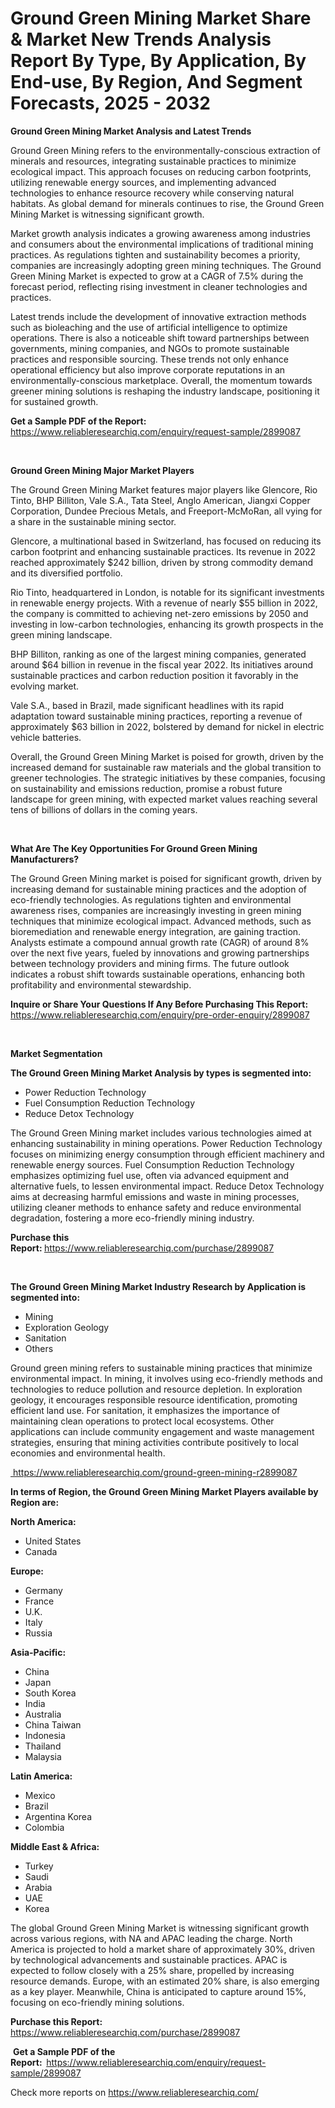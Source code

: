 <p><h1>Ground Green Mining Market Share & Market New Trends Analysis Report By Type, By Application, By End-use, By Region, And Segment Forecasts, 2025 - 2032</h1></p><p><strong>Ground Green Mining Market Analysis and Latest Trends</strong></p>
<p><p>Ground Green Mining refers to the environmentally-conscious extraction of minerals and resources, integrating sustainable practices to minimize ecological impact. This approach focuses on reducing carbon footprints, utilizing renewable energy sources, and implementing advanced technologies to enhance resource recovery while conserving natural habitats. As global demand for minerals continues to rise, the Ground Green Mining Market is witnessing significant growth.</p><p>Market growth analysis indicates a growing awareness among industries and consumers about the environmental implications of traditional mining practices. As regulations tighten and sustainability becomes a priority, companies are increasingly adopting green mining techniques. The Ground Green Mining Market is expected to grow at a CAGR of 7.5% during the forecast period, reflecting rising investment in cleaner technologies and practices.</p><p>Latest trends include the development of innovative extraction methods such as bioleaching and the use of artificial intelligence to optimize operations. There is also a noticeable shift toward partnerships between governments, mining companies, and NGOs to promote sustainable practices and responsible sourcing. These trends not only enhance operational efficiency but also improve corporate reputations in an environmentally-conscious marketplace. Overall, the momentum towards greener mining solutions is reshaping the industry landscape, positioning it for sustained growth.</p></p>
<p><strong>Get a Sample PDF of the Report:&nbsp;</strong> <a href="https://www.reliableresearchiq.com/enquiry/request-sample/2899087?utm_campaign=2760&utm_medium=2&utm_source=Github&utm_content=ia&utm_term=15032025&utm_id=ground-green-mining">https://www.reliableresearchiq.com/enquiry/request-sample/2899087</a></p>
<p>&nbsp;</p>
<p><strong>Ground Green Mining Major Market Players</strong></p>
<p><p>The Ground Green Mining Market features major players like Glencore, Rio Tinto, BHP Billiton, Vale S.A., Tata Steel, Anglo American, Jiangxi Copper Corporation, Dundee Precious Metals, and Freeport-McMoRan, all vying for a share in the sustainable mining sector.</p><p>Glencore, a multinational based in Switzerland, has focused on reducing its carbon footprint and enhancing sustainable practices. Its revenue in 2022 reached approximately $242 billion, driven by strong commodity demand and its diversified portfolio.</p><p>Rio Tinto, headquartered in London, is notable for its significant investments in renewable energy projects. With a revenue of nearly $55 billion in 2022, the company is committed to achieving net-zero emissions by 2050 and investing in low-carbon technologies, enhancing its growth prospects in the green mining landscape.</p><p>BHP Billiton, ranking as one of the largest mining companies, generated around $64 billion in revenue in the fiscal year 2022. Its initiatives around sustainable practices and carbon reduction position it favorably in the evolving market.</p><p>Vale S.A., based in Brazil, made significant headlines with its rapid adaptation toward sustainable mining practices, reporting a revenue of approximately $63 billion in 2022, bolstered by demand for nickel in electric vehicle batteries.</p><p>Overall, the Ground Green Mining Market is poised for growth, driven by the increased demand for sustainable raw materials and the global transition to greener technologies. The strategic initiatives by these companies, focusing on sustainability and emissions reduction, promise a robust future landscape for green mining, with expected market values reaching several tens of billions of dollars in the coming years.</p></p>
<p>&nbsp;</p>
<p><strong>What Are The Key Opportunities For Ground Green Mining Manufacturers?</strong></p>
<p><p>The Ground Green Mining market is poised for significant growth, driven by increasing demand for sustainable mining practices and the adoption of eco-friendly technologies. As regulations tighten and environmental awareness rises, companies are increasingly investing in green mining techniques that minimize ecological impact. Advanced methods, such as bioremediation and renewable energy integration, are gaining traction. Analysts estimate a compound annual growth rate (CAGR) of around 8% over the next five years, fueled by innovations and growing partnerships between technology providers and mining firms. The future outlook indicates a robust shift towards sustainable operations, enhancing both profitability and environmental stewardship.</p></p>
<p><strong>Inquire or Share Your Questions If Any Before Purchasing This Report:</strong> <a href="https://www.reliableresearchiq.com/enquiry/pre-order-enquiry/2899087?utm_campaign=2760&utm_medium=2&utm_source=Github&utm_content=ia&utm_term=15032025&utm_id=ground-green-mining">https://www.reliableresearchiq.com/enquiry/pre-order-enquiry/2899087</a></p>
<p>&nbsp;</p>
<p><strong>Market Segmentation</strong></p>
<p><strong>The Ground Green Mining Market Analysis by types is segmented into:</strong></p>
<p><ul><li> Power Reduction Technology</li><li>Fuel Consumption Reduction Technology</li><li>Reduce Detox Technology </li></ul></p>
<p><p>The Ground Green Mining market includes various technologies aimed at enhancing sustainability in mining operations. Power Reduction Technology focuses on minimizing energy consumption through efficient machinery and renewable energy sources. Fuel Consumption Reduction Technology emphasizes optimizing fuel use, often via advanced equipment and alternative fuels, to lessen environmental impact. Reduce Detox Technology aims at decreasing harmful emissions and waste in mining processes, utilizing cleaner methods to enhance safety and reduce environmental degradation, fostering a more eco-friendly mining industry.</p></p>
<p><strong>Purchase this Report:&nbsp;</strong><a href="https://www.reliableresearchiq.com/purchase/2899087?utm_campaign=2760&utm_medium=2&utm_source=Github&utm_content=ia&utm_term=15032025&utm_id=ground-green-mining">https://www.reliableresearchiq.com/purchase/2899087</a></p>
<p>&nbsp;</p>
<p><strong>The Ground Green Mining Market Industry Research by Application is segmented into:</strong></p>
<p><ul><li> Mining</li><li>Exploration Geology</li><li>Sanitation</li><li>Others </li></ul></p>
<p><p>Ground green mining refers to sustainable mining practices that minimize environmental impact. In mining, it involves using eco-friendly methods and technologies to reduce pollution and resource depletion. In exploration geology, it encourages responsible resource identification, promoting efficient land use. For sanitation, it emphasizes the importance of maintaining clean operations to protect local ecosystems. Other applications can include community engagement and waste management strategies, ensuring that mining activities contribute positively to local economies and environmental health.</p></p>
<p><a href="https://www.reliableresearchiq.com/ground-green-mining-r2899087?utm_campaign=2760&utm_medium=2&utm_source=Github&utm_content=ia&utm_term=15032025&utm_id=ground-green-mining">&nbsp;https://www.reliableresearchiq.com/ground-green-mining-r2899087</a></p>
<p><strong>In terms of Region, the Ground Green Mining Market Players available by Region are:</strong></p>
<p>
    <p> <strong> North America: </strong>
        <ul>
            <li>United States</li>
            <li>Canada</li>
        </ul>
        </p> 
    <p> <strong> Europe: </strong>
        <ul>
            <li>Germany</li>
            <li>France</li>
            <li>U.K.</li>
            <li>Italy</li>
            <li>Russia</li>
        </ul>
        </p> 
    <p> <strong> Asia-Pacific: </strong>
        <ul>
            <li>China</li>
            <li>Japan</li>
            <li>South Korea</li>
            <li>India</li>
            <li>Australia</li>
            <li>China Taiwan</li>
            <li>Indonesia</li>
            <li>Thailand</li>
            <li>Malaysia</li>
        </ul>
        </p> 
    <p> <strong> Latin America: </strong>
        <ul>
            <li>Mexico</li>
            <li>Brazil</li>
            <li>Argentina Korea</li>
            <li>Colombia</li>
        </ul>
        </p> 
    <p> <strong> Middle East & Africa: </strong>
        <ul>
            <li>Turkey</li>
            <li>Saudi</li>
            <li>Arabia</li>
            <li>UAE</li>
            <li>Korea</li>
        </ul>
    </p>
    </p>
<p><p>The global Ground Green Mining Market is witnessing significant growth across various regions, with NA and APAC leading the charge. North America is projected to hold a market share of approximately 30%, driven by technological advancements and sustainable practices. APAC is expected to follow closely with a 25% share, propelled by increasing resource demands. Europe, with an estimated 20% share, is also emerging as a key player. Meanwhile, China is anticipated to capture around 15%, focusing on eco-friendly mining solutions.</p></p>
<p><strong>Purchase this Report: </strong><a href="https://www.reliableresearchiq.com/purchase/2899087?utm_campaign=2760&utm_medium=2&utm_source=Github&utm_content=ia&utm_term=15032025&utm_id=ground-green-mining">https://www.reliableresearchiq.com/purchase/2899087</a></p>
<p>&nbsp;<strong>Get a Sample PDF of the Report:&nbsp;&nbsp;</strong><a href="https://www.reliableresearchiq.com/enquiry/request-sample/2899087?utm_campaign=2760&utm_medium=2&utm_source=Github&utm_content=ia&utm_term=15032025&utm_id=ground-green-mining">https://www.reliableresearchiq.com/enquiry/request-sample/2899087</a></p>
<p><strong></strong></p>
<p>Check more reports on <a href="https://www.reliableresearchiq.com/?utm_campaign=2760&utm_medium=2&utm_source=Github&utm_content=ia&utm_term=15032025&utm_id=ground-green-mining">https://www.reliableresearchiq.com/</a></p>